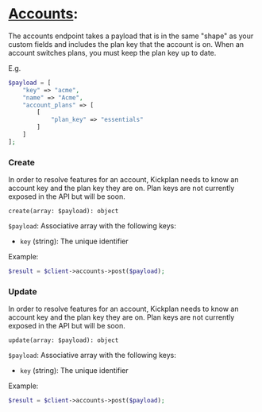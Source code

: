 # [Accounts](https://github.com/kickplan/sdk-typescript/blob/main/src/resources/Accounts.php):

The accounts endpoint takes a payload that is in the same "shape" as your custom fields and includes the plan key that the account is on. When an account switches plans, you must keep the plan key up to date.

E.g.
```php
$payload = [
    "key" => "acme",
    "name" => "Acme",
    "account_plans" => [
        [
            "plan_key" => "essentials"
        ]
    ]
];
```

### Create
In order to resolve features for an account, Kickplan needs to know an account key and the plan key they are on. Plan keys are not currently exposed in the API but will be soon.

`create(array: $payload): object`

`$payload`: Associative array with the following keys:
 - `key` (string): The unique identifier

Example:
```php
$result = $client->accounts->post($payload);
```

### Update
In order to resolve features for an account, Kickplan needs to know an account key and the plan key they are on. Plan keys are not currently exposed in the API but will be soon.

`update(array: $payload): object`

`$payload`: Associative array with the following keys:
 - `key` (string): The unique identifier

Example:
```php
$result = $client->accounts->post($payload);
```
